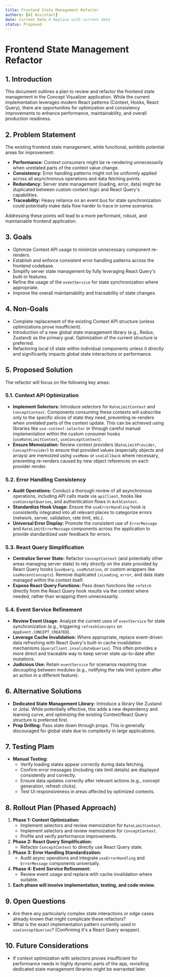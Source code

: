 ```yaml
---
title: Frontend State Management Refactor
authors: [AI Assistant]
date: Current Date # Replace with current date
status: Proposed
---
```


# Frontend State Management Refactor

## 1. Introduction

This document outlines a plan to review and refactor the frontend state management in the Concept Visualizer application. While the current implementation leverages modern React patterns (Context, Hooks, React Query), there are opportunities for optimization and consistency improvements to enhance performance, maintainability, and overall production readiness.

## 2. Problem Statement

The existing frontend state management, while functional, exhibits potential areas for improvement:

- **Performance:** Context consumers might be re-rendering unnecessarily when unrelated parts of the context value change.
- **Consistency:** Error handling patterns might not be uniformly applied across all asynchronous operations and data fetching points.
- **Redundancy:** Server state management (loading, error, data) might be duplicated between custom context logic and React Query's capabilities.
- **Traceability:** Heavy reliance on an event bus for state synchronization could potentially make data flow harder to trace in some scenarios.

Addressing these points will lead to a more performant, robust, and maintainable frontend application.

## 3. Goals

- Optimize Context API usage to minimize unnecessary component re-renders.
- Establish and enforce consistent error handling patterns across the frontend codebase.
- Simplify server state management by fully leveraging React Query's built-in features.
- Refine the usage of the `eventService` for state synchronization where appropriate.
- Improve the overall maintainability and traceability of state changes.

## 4. Non-Goals

- Complete replacement of the existing Context API structure (unless optimizations prove insufficient).
- Introduction of a new global state management library (e.g., Redux, Zustand) as the primary goal. Optimization of the current structure is preferred.
- Refactoring local UI state within individual components unless it directly and significantly impacts global state interactions or performance.

## 5. Proposed Solution

The refactor will focus on the following key areas:

### 5.1. Context API Optimization

- **Implement Selectors:** Introduce selectors for `RateLimitContext` and `ConceptContext`. Components consuming these contexts will subscribe only to the specific slices of state they need, preventing re-renders when unrelated parts of the context update. This can be achieved using libraries like `use-context-selector` or through careful manual implementation within the custom consumer hooks (`useRateLimitContext`, `useConceptContext`).
- **Ensure Memoization:** Review context providers (`RateLimitProvider`, `ConceptProvider`) to ensure that provided values (especially objects and arrays) are memoized using `useMemo` or `useCallback` where necessary, preventing re-renders caused by new object references on each provider render.

### 5.2. Error Handling Consistency

- **Audit Operations:** Conduct a thorough review of all asynchronous operations, including API calls made via `apiClient`, hooks like `useConceptQueries`, and authentication flows in `AuthContext`.
- **Standardize Hook Usage:** Ensure the `useErrorHandling` hook is consistently integrated into all relevant places to categorize errors (network, server, validation, rate limit, etc.).
- **Universal Error Display:** Promote the consistent use of `ErrorMessage` and `RateLimitErrorMessage` components across the application to provide standardized user feedback for errors.

### 5.3. React Query Simplification

- **Centralize Server State:** Refactor `ConceptContext` (and potentially other areas managing server state) to rely _directly_ on the state provided by React Query hooks (`useQuery`, `useMutation`, or custom wrappers like `useRecentConcepts`). Remove duplicated `isLoading`, `error`, and data state managed within the context itself.
- **Expose React Query Functions:** Pass down functions like `refetch` directly from the React Query hook results via the context where needed, rather than wrapping them unnecessarily.

### 5.4. Event Service Refinement

- **Review Event Usage:** Analyze the current uses of `eventService` for state synchronization (e.g., triggering `refreshConcepts` on `AppEvent.CONCEPT_CREATED`).
- **Leverage Cache Invalidation:** Where appropriate, replace event-driven data refreshing with React Query's built-in cache invalidation mechanisms (`queryClient.invalidateQueries`). This often provides a more direct and traceable way to keep server state up-to-date after mutations.
- **Judicious Use:** Retain `eventService` for scenarios requiring true decoupling between modules (e.g., notifying the rate limit system after an action in a different feature).

## 6. Alternative Solutions

- **Dedicated State Management Library:** Introduce a library like Zustand or Jotai. While potentially effective, this adds a new dependency and learning curve, and optimizing the existing Context/React Query structure is preferred first.
- **Prop Drilling:** Pass state down through props. This is generally discouraged for global state due to complexity in large applications.

## 7. Testing Plam

- **Manual Testing:**
  - Verify loading states appear correctly during data fetching.
  - Confirm error messages (including rate limit details) are displayed consistently and correctly.
  - Ensure data updates correctly after relevant actions (e.g., concept generation, refresh clicks).
  - Test UI responsiveness in areas affected by optimized contexts.

## 8. Rollout Plan (Phased Approach)

1.  **Phase 1: Context Optimization:**
    - Implement selectors and review memoization for `RateLimitContext`.
    - Implement selectors and review memoization for `ConceptContext`.
    - Profile and verify performance improvements.
2.  **Phase 2: React Query Simplification:**
    - Refactor `ConceptContext` to directly use React Query state.
3.  **Phase 3: Error Handling Standardization:**
    - Audit async operations and integrate `useErrorHandling` and `ErrorMessage` components universally.
4.  **Phase 4: Event Service Refinement:**
    - Review event usage and replace with cache invalidation where suitable.
5.  **Each phase will involve implementation, testing, and code review.**

## 9. Open Questions

- Are there any particularly complex state interactions or edge cases already known that might complicate these refactors?
- What is the exact implementation pattern currently used in `useConceptQueries`? (Confirming it's a React Query wrapper).

## 10. Future Considerations

- If context optimization with selectors proves insufficient for performance needs in highly dynamic parts of the app, revisiting dedicated state management libraries might be warranted later.
